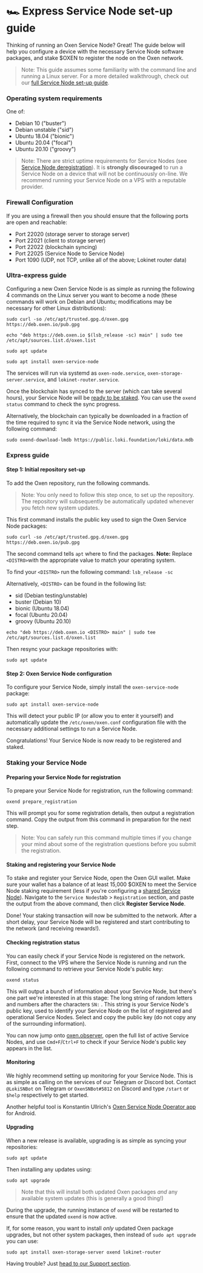 # 🏎 Express Service Node set-up guide

Thinking of running an Oxen Service Node? Great! The guide below will help you configure a device with the necessary Service Node software packages, and stake $OXEN to register the node on the Oxen network.

> Note: This guide assumes some familiarity with the command line and running a Linux server. For a more detailed walkthrough, check out our [full Service Node set-up guide](full-service-node-setup-guide.md).

### Operating system requirements

One of:

* Debian 10	  \("buster"\)
* Debian unstable \("sid"\)
* Ubuntu 18.04	  \("bionic"\)
* Ubuntu 20.04	  \("focal"\)
* Ubuntu 20.10	  \("groovy"\)

> Note: There are strict uptime requirements for Service Nodes \(see [Service Node deregistration](service-node-deregistration.md)\). It is **strongly discouraged** to run a Service Node on a device that will not be continuously on-line. We recommend running your Service Node on a VPS with a reputable provider.

### Firewall Configuration

If you are using a firewall then you should ensure that the following ports are open and reachable:

* Port 22020 \(storage server to storage server\)
* Port 22021 \(client to storage server\)
* Port 22022 \(blockchain syncing\)
* Port 22025 \(Service Node to Service Node\)
* Port 1090  \(UDP, not TCP, unlike all of the above; Lokinet router data\)

### Ultra-express guide

Configuring a new Oxen Service Node is as simple as running the following 4 commands on the Linux server you want to become a node \(these commands will work on Debian and Ubuntu; modifications may be necessary for other Linux distributions\):

```text
sudo curl -so /etc/apt/trusted.gpg.d/oxen.gpg https://deb.oxen.io/pub.gpg

echo "deb https://deb.oxen.io $(lsb_release -sc) main" | sudo tee /etc/apt/sources.list.d/oxen.list

sudo apt update

sudo apt install oxen-service-node
```

The services will run via systemd as `oxen-node.service`, `oxen-storage-server.service`, and `lokinet-router.service`.

Once the blockchain has synced to the server \(which can take several hours\), your Service Node will be [ready to be staked](setting-up-an-oxen-service-node.md#staking-your-service-node). You can use the `oxend status` command to check the sync progress.

Alternatively, the blockchain can typically be downloaded in a fraction of the time required to sync it via the Service Node network, using the following command:

```
sudo oxend-download-lmdb https://public.loki.foundation/loki/data.mdb
```

### Express guide

#### Step 1: Initial repository set-up

To add the Oxen repository, run the following commands.

> Note: You only need to follow this step once, to set up the repository. The repository will subsequently be automatically updated whenever you fetch new system updates.

This first command installs the public key used to sign the Oxen Service Node packages:

```text
sudo curl -so /etc/apt/trusted.gpg.d/oxen.gpg https://deb.oxen.io/pub.gpg
```

The second command tells `apt` where to find the packages. **Note:** Replace `<DISTRO>`with the appropriate value to match your operating system.

To find your `<DISTRO>` run the following command: `lsb_release -sc`

Alternatively, `<DISTRO>` can be found in the following list:

* sid      \(Debian testing/unstable\)
* buster   \(Debian 10\)
* bionic   \(Ubuntu 18.04\)
* focal    \(Ubuntu 20.04\)
* groovy   \(Ubuntu 20.10\)

```text
echo "deb https://deb.oxen.io <DISTRO> main" | sudo tee /etc/apt/sources.list.d/oxen.list
```

Then resync your package repositories with:

```text
sudo apt update
```

#### Step 2: Oxen Service Node configuration

To configure your Service Node, simply install the `oxen-service-node` package:

```text
sudo apt install oxen-service-node
```

This will detect your public IP \(or allow you to enter it yourself\) and automatically update the `/etc/oxen/oxen.conf` configuration file with the necessary additional settings to run a Service Node.

Congratulations! Your Service Node is now ready to be registered and staked.

### Staking your Service Node

#### Preparing your Service Node for registration

To prepare your Service Node for registration, run the following command:

```text
oxend prepare_registration
```

This will prompt you for some registration details, then output a registration command. Copy the output from this command in preparation for the next step.

> Note: You can safely run this command multiple times if you change your mind about some of the registration questions before you submit the registration.

#### Staking and registering your Service Node

To stake and register your Service Node, open the Oxen GUI wallet. Make sure your wallet has a balance of at least 15,000 $OXEN to meet the Service Node staking requirement \(less if you're configuring a [shared Service Node](full-service-node-setup-guide.md#5-2-setting-up-a-pooled-service-node)\). Navigate to the `Service Nodes`tab &gt; `Registration` section, and paste the output from the above command, then click **Register Service Node**. 

Done! Your staking transaction will now be submitted to the network. After a short delay, your Service Node will be registered and start contributing to the network \(and receiving rewards!\).

#### Checking registration status

You can easily check if your Service Node is registered on the network. First, connect to the VPS where the Service Node is running and run the following command to retrieve your Service Node's public key:

```text
oxend status
```

This will output a bunch of information about your Service Node, but there's one part we're interested in at this stage: The long string of random letters and numbers after the characters `SN:` . This string is your Service Node's public key, used to identify your Service Node on the list of registered and operational Service Nodes. Select and copy the public key \(do not copy any of the surrounding information\).

You can now jump onto [oxen.observer](https://oxen.observer/), open the full list of active Service Nodes, and use `Cmd+F`/`Ctrl+F` to check if your Service Node's public key appears in the list.

#### Monitoring

We highly recommend setting up monitoring for your Service Node. This is as simple as calling on the services of our Telegram or Discord bot. Contact `@LokiSNBot` on Telegram or `OxenSNBot#5812` on Discord and type `/start` or `$help` respectively to get started.

Another helpful tool is Konstantin Ullrich's [Oxen Service Node Operator app](https://play.google.com/store/apps/details?id=dev.konsti.oxen_service_node) for Android.

#### Upgrading

When a new release is available, upgrading is as simple as syncing your repositories:

```text
sudo apt update
```

Then installing any updates using:

```text
sudo apt upgrade
```

> Note that this will install both updated Oxen packages _and_ any available system updates \(this is generally a good thing!\)

During the upgrade, the running instance of `oxend` will be restarted to ensure that the updated `oxend` is now active.

If, for some reason, you want to install _only_ updated Oxen package upgrades, but not other system packages, then instead of `sudo apt upgrade` you can use:

```text
sudo apt install oxen-storage-server oxend lokinet-router
```

Having trouble? Just [head to our Support section](../../support.md).
